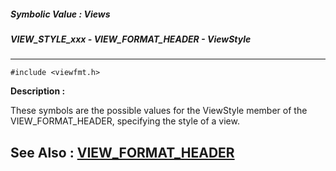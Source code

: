 ##### Symbolic Value : Views
##### VIEW_STYLE_xxx - VIEW_FORMAT_HEADER - ViewStyle
---
```
#include <viewfmt.h>
```
**Description :**

These symbols are the possible values for the ViewStyle member of the 
VIEW_FORMAT_HEADER, specifying the style of a view.

**See Also :**
[VIEW_FORMAT_HEADER](/reference/Data/VIEW_FORMAT_HEADER)
---
